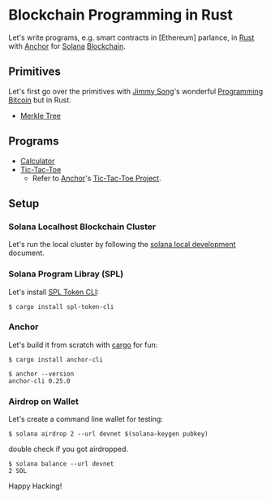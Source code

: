 # Blockchain Programming in Rust

Let's write programs, e.g. smart contracts in [Ethereum] parlance,
in [Rust] with [Anchor] for [Solana] [Blockchain].

## Primitives

Let's first go over the primitives with [Jimmy Song]'s wonderful
[Programming Bitcoin] but in Rust.

- [Merkle Tree](ch11/merkle/src/lib.rs)

## Programs

- [Calculator](calc/programs/calc/src/lib.rs)
- [Tic-Tac-Toe](t3/programs/t3/src/lib.rs)
  - Refer to [Anchor]'s [Tic-Tac-Toe Project].

## Setup

### Solana Localhost Blockchain Cluster

Let's run the local cluster by following the [solana local development]
document.

[solana local development]: https://docs.solana.com/getstarted/local

### Solana Program Libray (SPL)

Let's install [SPL Token CLI]:

```
$ cargo install spl-token-cli
```

### Anchor

Let's build it from scratch with [cargo] for fun:

```
$ cargo install anchor-cli
```
```
$ anchor --version
anchor-cli 0.25.0
```

### Airdrop on Wallet

Let's create a command line wallet for testing:

```
$ solana airdrop 2 --url devnet $(solana-keygen pubkey)
```
double check if you got airdropped.

```
$ solana balance --url devnet
2 SOL
```

Happy Hacking!

[rust]: https://www.rust-lang.org/
[anchor]: https://book.anchor-lang.com/
[solana]: https://solana.com/
[solana cli]: https://docs.solana.com/cli/install-solana-cli-tools
[spl token cli]: https://lib.rs/crates/spl-token
[blockchain]: https://en.wikipedia.org/wiki/Blockchain
[ehtereum]: https://ethereum.org/en/
[cargo]: https://doc.rust-lang.org/cargo/commands/cargo-install.html
[tic-tac-toe project]: https://www.anchor-lang.com/docs/tic-tac-toe
[jimmy song]: https://programmingbitcoin.com/
[programming bitcoin]: https://programmingbitcoin.com/programming-bitcoin-book/
[implementing vector]: https://doc.rust-lang.org/nomicon/vec/vec.html
[learning merkel tree]: https://github.com/melekes/merkle-tree-rs/
[learning merkel tree 2]: https://dev.to/msedzins/learning-rust-merkel-tree-9p
